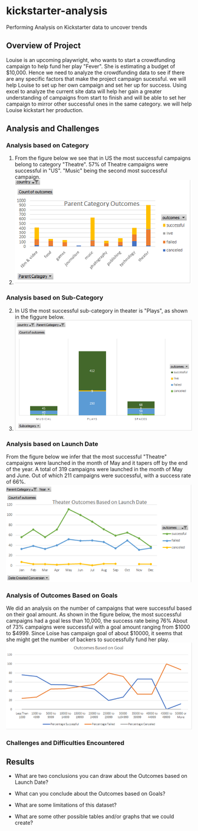 # kickstarter-analysis
Performing Analysis on Kickstarter data to uncover trends
## Overview of Project

Louise is an upcoming playwright, who wants to start a crowdfunding campaign to help fund her play "Fever". She is estimating a budget of $10,000. 
Hence we need to analyze the crowdfunding data to see if there are any specific factors that make the project campaign sucessful. we will help Louise to 
set up her own campaign and set her up for success. Using excel to analyze the current site data will help her gain a greater understanding of campaigns from
start to finish and will be able to set her campaign to mirror other successful ones in the same category. we will help Louise kickstart her production.

## Analysis and Challenges
### Analysis based on Category
1. From the figure below we see that in US the most successful campaigns belong to category "Theatre". 57% of Theatre campaigns were successful in "US". "Music" being the second most successful campaign.
2. <img src = "Resources\Data Report.png">

### Analysis based on Sub-Category
2. In US the most successful sub-category in theater is "Plays", as shown in the figgure below.
3.  <img src = "Resources\Subcategory_analysis.png">

### Analysis based on Launch Date
From the figure below we infer that the most successful "Theatre" campaigns were launched in the month of May and it tapers off by the end of the year. A total of 319 campaigns were launched in the month of May and June. Out of which 211 campaigns were successful, with a success rate of 66%. 
 <img src = "Resources\Theater_Outcomes_vs_Launch.png">
 
 ### Analysis of Outcomes Based on Goals
 We did an analysis on the number of campaigns that were successful based on their goal amount. As shown in the figure below, the most successful campaigns had a goal less than 10,000, the success rate being 76%  About of 73% campaigns were successful with a goal amount ranging from $1000 to $4999. Since Loise has campaign goal of about $10000, it seems that she might get the number of backers to successfully fund her play.
 <img src = "Resources\Outcomes_vs_Goals.png">

### Challenges and Difficulties Encountered

## Results

- What are two conclusions you can draw about the Outcomes based on Launch Date?

- What can you conclude about the Outcomes based on Goals?

- What are some limitations of this dataset?

- What are some other possible tables and/or graphs that we could create?
